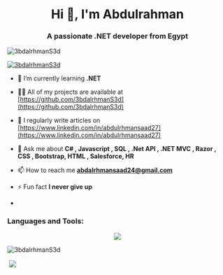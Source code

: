 <h1 align="center">Hi 👋, I'm Abdulrahman </h1>
<h3 align="center">A passionate .NET developer from Egypt</h3>

<p align="left"> <img src="https://komarev.com/ghpvc/?username=3bdalrhmanS3d&label=Profile%20views&color=0e75b6&style=flat" alt="3bdalrhmanS3d" /> </p>

<p align="left"> <a href="https://github.com/ryo-ma/github-profile-trophy"><img src="https://github-profile-trophy.vercel.app/?username=3bdalrhmanS3d" alt="3bdalrhmanS3d" /></a> </p>

- 🌱 I’m currently learning **.NET**

- 👨‍💻 All of my projects are available at [https://github.com/3bdalrhmanS3d](https://github.com/3bdalrhmanS3d)

- 📝 I regularly write articles on [https://www.linkedin.com/in/abdulrhmansaad27](https://www.linkedin.com/in/abdulrhmansaad27)

- 💬 Ask me about **C# , Javascript , SQL , .Net API , .NET MVC , Razor , CSS , Bootstrap, HTML , Salesforce, HR**

- 📫 How to reach me **abdalrhmansaad24@gmail.com**

- ⚡ Fun fact **I never give up**

- 
<h3 align="left">Languages and Tools:</h3>
<p align="center">
  <a href="https://skillicons.dev">
    <img src="https://skillicons.dev/icons?i=git,kubernetes,docker,c,cs,cpp,clion,visualstudio,html,css,js,dart,dotnet,github,mysql,php,powershell,py" />
  </a>
</p>

<p><img align="center" src="https://github-readme-stats.vercel.app/api/top-langs?username=3bdalrhmanS3d&show_icons=true&locale=en&layout=compact" alt="3bdalrhmanS3d" /></p>

<p>&nbsp;<img align="center" src="https://github-readme-stats.vercel.app/api?username=3bdalrhmanS3d&show_icons=true&locale=en"alt3bdalrhmanS3d" /></p>
